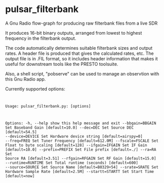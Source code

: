# pulsar_filterbank
A Gnu Radio flow-graph for producing raw filterbank files from a live SDR

It produces 16-bit binary outputs, arranged from lowest to highest frequency
  in the filterbank output.

The code automatically determines suitable filterbank sizes and output
  rates.  A header file is produced that gives the calculated
  rates, etc.  The output file is in .FIL format, so it includes
  header information that makes it useful for downstream tools
  like the PRESTO toolsuite.

Also, a shell script, "pobserve" can be used to manage an observtion
with this Gnu Radio app.

Currently supported options:
<code>

Usage: pulsar_filterbank.py: [options]

Options:
  -h, --help         show this help message and exit
  --bbgain=BBGAIN    Set Baseband Gain [default=10.0]
  --dec=DEC          Set Source DEC [default=54.5]
  --device=DEVICE    Set Hardware device string [default=airspy=0]
  --freq=FREQ        Set Tuner Frequency [default=612.0M]
  --fscale=FSCALE    Set Float to byte scaling [default=128]
  --ifgain=IFGAIN    Set IF Gain [default=10.0]
  --prefix=PREFIX    Set File prefix [default=./]
  --ra=RA            Set Source RA [default=3.51]
  --rfgain=RFGAIN    Set RF Gain [default=15.0]
  --runtime=RUNTIME  Set Total runtime (seconds) [default=600]
  --source=SOURCE    Set Source Name [default=B0329+54]
  --srate=SRATE      Set Hardware Sample Rate [default=2.5M]
  --startt=STARTT    Set Start Time [default=now]
</code>
